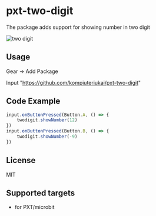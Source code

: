 # pxt-two-digit

The package adds support for showing number in two digit

![two digit](https://raw.githubusercontent.com/linclip/pxt-two-digit/master/icon.png "two digit")

## Usage

Gear -> Add Package

Input "https://github.com/kompiuteriukai/pxt-two-digit"

## Code Example
```JavaScript
input.onButtonPressed(Button.A, () => {
    twodigit.showNumber(12)
})
input.onButtonPressed(Button.B, () => {
    twodigit.showNumber(-9)
})

```

## License

MIT

## Supported targets

* for PXT/microbit

